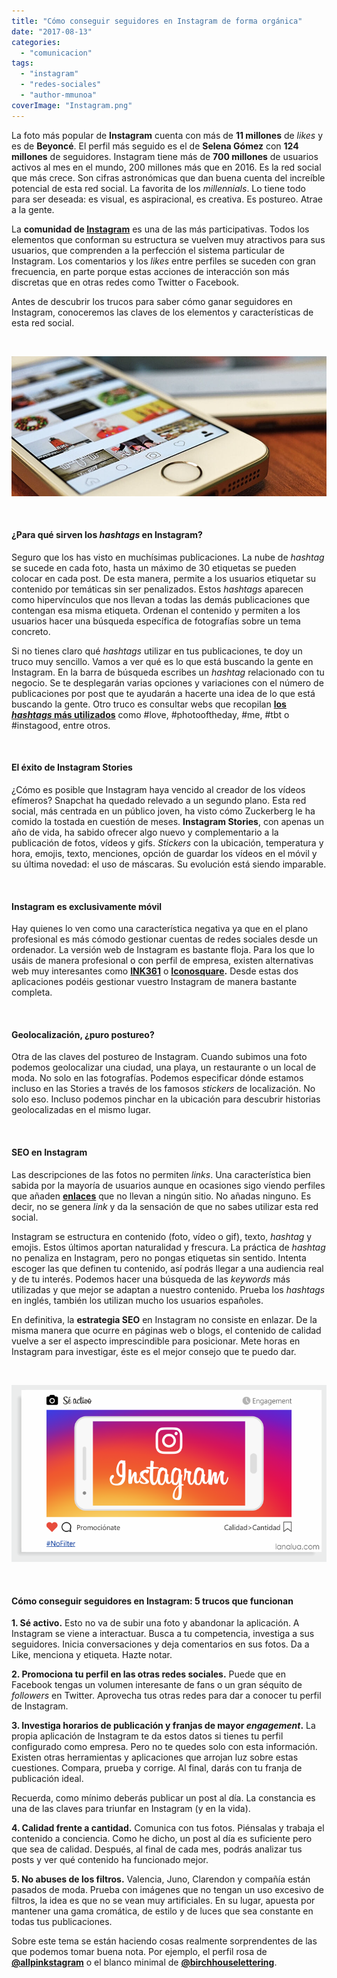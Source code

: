 ```yaml
---
title: "Cómo conseguir seguidores en Instagram de forma orgánica"
date: "2017-08-13"
categories: 
  - "comunicacion"
tags: 
  - "instagram"
  - "redes-sociales"
  - "author-mmunoa"
coverImage: "Instagram.png"
---
```


La foto más popular de **Instagram** cuenta con más de **11 millones** de _likes_ y es de **Beyoncé**. El perfil más seguido es el de **Selena Gómez** con **124 millones** de seguidores. Instagram tiene más de **700 millones** de usuarios activos al mes en el mundo, 200 millones más que en 2016. Es la red social que más crece. Son cifras astronómicas que dan buena cuenta del increíble potencial de esta red social. La favorita de los _millennials_. Lo tiene todo para ser deseada: es visual, es aspiracional, es creativa. Es postureo. Atrae a la gente.

La **comunidad de [Instagram](https://www.instagram.com/lanalua_es/)** es una de las más participativas. Todos los elementos que conforman su estructura se vuelven muy atractivos para sus usuarios, que comprenden a la perfección el sistema particular de Instagram. Los comentarios y los _likes_ entre perfiles se suceden con gran frecuencia, en parte porque estas acciones de interacción son más discretas que en otras redes como Twitter o Facebook.

Antes de descubrir los trucos para saber cómo ganar seguidores en Instagram, conoceremos las claves de los elementos y características de esta red social.

 

![Móvil con Instagram](/images/como-conseguir-seguidores-en-instagram-1-1.jpg)

 

#### ¿Para qué sirven los _hashtags_ en Instagram?

Seguro que los has visto en muchísimas publicaciones. La nube de _hashtag_ se sucede en cada foto, hasta un máximo de 30 etiquetas se pueden colocar en cada post. De esta manera, permite a los usuarios etiquetar su contenido por temáticas sin ser penalizados. Estos _hashtags_ aparecen como hipervínculos que nos llevan a todas las demás publicaciones que contengan esa misma etiqueta. Ordenan el contenido y permiten a los usuarios hacer una búsqueda específica de fotografías sobre un tema concreto.

Si no tienes claro qué _hashtags_ utilizar en tus publicaciones, te doy un truco muy sencillo. Vamos a ver qué es lo que está buscando la gente en Instagram. En la barra de búsqueda escribes un _hashtag_ relacionado con tu negocio. Se te desplegarán varias opciones y variaciones con el número de publicaciones por post que te ayudarán a hacerte una idea de lo que está buscando la gente. Otro truco es consultar webs que recopilan **[los _hashtags_ más utilizados](https://top-hashtags.com/)** como #love, #photooftheday, #me, #tbt o #instagood, entre otros.

 

#### El éxito de Instagram Stories

¿Cómo es posible que Instagram haya vencido al creador de los vídeos efímeros? Snapchat ha quedado relevado a un segundo plano. Esta red social, más centrada en un público joven, ha visto cómo Zuckerberg le ha comido la tostada en cuestión de meses. **Instagram Stories**, con apenas un año de vida, ha sabido ofrecer algo nuevo y complementario a la publicación de fotos, vídeos y gifs. _Stickers_ con la ubicación, temperatura y hora, emojis, texto, menciones, opción de guardar los vídeos en el móvil y su última novedad: el uso de máscaras. Su evolución está siendo imparable.

 

#### Instagram es exclusivamente móvil

Hay quienes lo ven como una característica negativa ya que en el plano profesional es más cómodo gestionar cuentas de redes sociales desde un ordenador. La versión web de Instagram es bastante floja. Para los que lo usáis de manera profesional o con perfil de empresa, existen alternativas web muy interesantes como **[INK361](http://ink361.com/)** o **[Iconosquare](https://pro.iconosquare.com/).** Desde estas dos aplicaciones podéis gestionar vuestro Instagram de manera bastante completa.

 

#### Geolocalización, ¿puro postureo?

Otra de las claves del postureo de Instagram. Cuando subimos una foto podemos geolocalizar una ciudad, una playa, un restaurante o un local de moda. No solo en las fotografías. Podemos especificar dónde estamos incluso en las Stories a través de los famosos _stickers_ de localización. No solo eso. Incluso podemos pinchar en la ubicación para descubrir historias geolocalizadas en el mismo lugar.

 

#### SEO en Instagram

Las descripciones de las fotos no permiten _links_. Una característica bien sabida por la mayoría de usuarios aunque en ocasiones sigo viendo perfiles que añaden **[enlaces](https://lanalua.com/blog/link-building-los-cimientos-de-una-buena-estrategia-seo)** que no llevan a ningún sitio. No añadas ninguno. Es decir, no se genera _link_ y da la sensación de que no sabes utilizar esta red social.

Instagram se estructura en contenido (foto, vídeo o gif), texto, _hashtag_ y emojis. Estos últimos aportan naturalidad y frescura. La práctica de _hashtag_ no penaliza en Instagram, pero no pongas etiquetas sin sentido. Intenta escoger las que definen tu contenido, así podrás llegar a una audiencia real y de tu interés. Podemos hacer una búsqueda de las _keywords_ más utilizadas y que mejor se adaptan a nuestro contenido. Prueba los _hashtags_ en inglés, también los utilizan mucho los usuarios españoles.

En definitiva, la **estrategia SEO** en Instagram no consiste en enlazar. De la misma manera que ocurre en páginas web o blogs, el contenido de calidad vuelve a ser el aspecto imprescindible para posicionar. Mete horas en Instagram para investigar, éste es el mejor consejo que te puedo dar.

 

![Consejos Instagram](/images/Instagram.png)

 

#### Cómo conseguir seguidores en Instagram: 5 trucos que funcionan

**1\. Sé activo.** Esto no va de subir una foto y abandonar la aplicación. A Instagram se viene a interactuar. Busca a tu competencia, investiga a sus seguidores. Inicia conversaciones y deja comentarios en sus fotos. Da a Like, menciona y etiqueta. Hazte notar.

**2\. Promociona tu perfil en las otras redes sociales.** Puede que en Facebook tengas un volumen interesante de fans o un gran séquito de _followers_ en Twitter. Aprovecha tus otras redes para dar a conocer tu perfil de Instagram.

**3\. Investiga horarios de publicación y franjas de mayor _engagement_.** La propia aplicación de Instagram te da estos datos si tienes tu perfil configurado como empresa. Pero no te quedes solo con esta información. Existen otras herramientas y aplicaciones que arrojan luz sobre estas cuestiones. Compara, prueba y corrige. Al final, darás con tu franja de publicación ideal.

Recuerda, como mínimo deberás publicar un post al día. La constancia es una de las claves para triunfar en Instagram (y en la vida).

**4\. Calidad frente a cantidad.** Comunica con tus fotos. Piénsalas y trabaja el contenido a conciencia. Como he dicho, un post al día es suficiente pero que sea de calidad. Después, al final de cada mes, podrás analizar tus posts y ver qué contenido ha funcionado mejor.

**5\. No abuses de los filtros.** Valencia, Juno, Clarendon y compañía están pasados de moda. Prueba con imágenes que no tengan un uso excesivo de filtros, la idea es que no se vean muy artificiales. En su lugar, apuesta por mantener una gama cromática, de estilo y de luces que sea constante en todas tus publicaciones.

Sobre este tema se están haciendo cosas realmente sorprendentes de las que podemos tomar buena nota. Por ejemplo, el perfil rosa de **[@allpinkstagram](https://www.instagram.com/allpinkstagram/)** o el blanco minimal de **[@birchhouselettering](https://www.instagram.com/birchhouselettering/)**.
